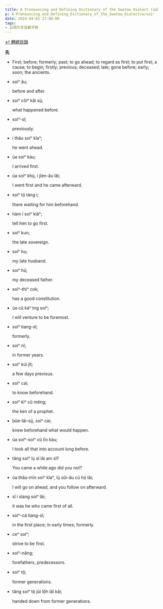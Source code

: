 ```yaml
---
title: A Pronouncing and Defining Dictionary of the Swatow Dialect (汕頭方言音義字典) / soiⁿ
p: A_Pronouncing_and_Defining_Dictionary_of_the_Swatow_Dialect/w/soiⁿ
date: 2024-04-01 23:00:00
tags: 
- 汕頭方言音義字典
---
```


[↩️ 轉總目錄](/A_Pronouncing_and_Defining_Dictionary_of_the_Swatow_Dialect)


**先**
- First; before; formerly; past; to go ahead; to  regard as first; to put first; a cause; to begin; firstly; previous;  deceased; late; gone before; early; soon; the ancients.

- soiⁿ ău;

  before and after.

- soiⁿ côiⁿ kâi sṳ̄;

  what happened before.

- soiⁿ-sî;

  previously.

- i thâu soiⁿ kîaⁿ;

  he went ahead.

- úa soiⁿ kàu;

  I arrived first.

- úa soiⁿ khṳ̀, i jîen-ău lâi;

  I went first and he came afterward.

- soiⁿ tó̤ táng i;

  there waiting for him beforehand.

- hàm i soiⁿ kiâⁿ;

  tell him to go first.

- soiⁿ kun;

  the late sovereign.

- soiⁿ hu;

  my late husband.

- soiⁿ hŭ;

  my deceased father.

- soiⁿ-thiⁿ cok;

  has a good constitution.

- úa cū káⁿ tng soiⁿ;

  I will venture to be foremost.

- soiⁿ tiang-sî;

  formerly.

- soiⁿ nî;

  in former years.

- soiⁿ kúi jît;

  a few days previous.

- soiⁿ cai;

  to know beforehand.

- soiⁿ kìⁿ cū mêng;

  the ken of a prophet.

- būe-lâi-sṳ̄, soiⁿ cai;

  knew beforehand what would happen.

- úa soiⁿ-soiⁿ cū līo kàu;

  I took all that into account long before.

- tâng soiⁿ lṳ́ sĭ lâi am sĭ?

  You came a while ago did you not?

- úa thâu-mīn soiⁿ kîaⁿ, lṳ́ sûi-ău cū hó̤ lâi;

  I will go on ahead, and you follow on afterward.

- sĭ i sĭang soiⁿ lâi;

  it was he who came first of all.

- soiⁿ-cá tiang-sî;

  in the first place; in early times; formerly.

- ceⁿ soiⁿ;

  strive to be first.

- soiⁿ-nâng;

  forefathers, predecessors.

- soiⁿ tō̤;

  former generations.

- tâng soiⁿ tō̤ jŭi lô̤h lâî kâi;

  handed down from former generations.